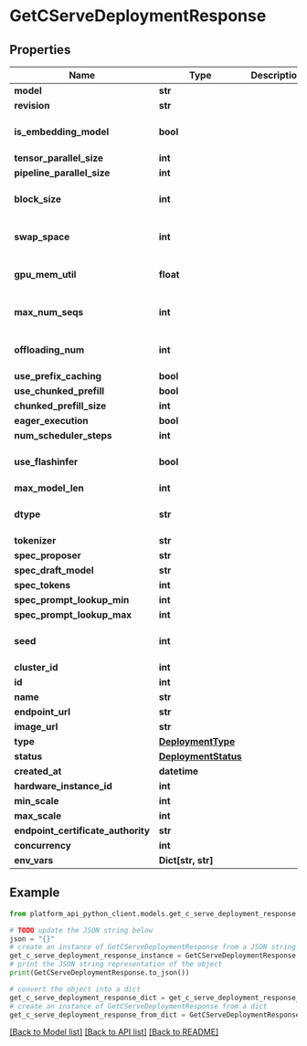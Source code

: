 # GetCServeDeploymentResponse


## Properties

Name | Type | Description | Notes
------------ | ------------- | ------------- | -------------
**model** | **str** |  | 
**revision** | **str** |  | [optional] 
**is_embedding_model** | **bool** |  | [optional] [default to False]
**tensor_parallel_size** | **int** |  | 
**pipeline_parallel_size** | **int** |  | 
**block_size** | **int** |  | [optional] [default to 32]
**swap_space** | **int** |  | [optional] [default to 0]
**gpu_mem_util** | **float** |  | [optional] [default to 0.95]
**max_num_seqs** | **int** |  | [optional] [default to 256]
**offloading_num** | **int** |  | [optional] [default to 0]
**use_prefix_caching** | **bool** |  | [optional] 
**use_chunked_prefill** | **bool** |  | [optional] 
**chunked_prefill_size** | **int** |  | [optional] 
**eager_execution** | **bool** |  | [optional] 
**num_scheduler_steps** | **int** |  | [optional] 
**use_flashinfer** | **bool** |  | [optional] [default to False]
**max_model_len** | **int** |  | [optional] 
**dtype** | **str** |  | [optional] [default to 'auto']
**tokenizer** | **str** |  | [optional] 
**spec_proposer** | **str** |  | [optional] 
**spec_draft_model** | **str** |  | [optional] 
**spec_tokens** | **int** |  | [optional] 
**spec_prompt_lookup_min** | **int** |  | [optional] 
**spec_prompt_lookup_max** | **int** |  | [optional] 
**seed** | **int** |  | [optional] [default to 0]
**cluster_id** | **int** |  | 
**id** | **int** |  | 
**name** | **str** |  | 
**endpoint_url** | **str** |  | 
**image_url** | **str** |  | [optional] 
**type** | [**DeploymentType**](DeploymentType.md) |  | 
**status** | [**DeploymentStatus**](DeploymentStatus.md) |  | 
**created_at** | **datetime** |  | 
**hardware_instance_id** | **int** |  | 
**min_scale** | **int** |  | 
**max_scale** | **int** |  | 
**endpoint_certificate_authority** | **str** |  | [optional] 
**concurrency** | **int** |  | [optional] 
**env_vars** | **Dict[str, str]** |  | [optional] 

## Example

```python
from platform_api_python_client.models.get_c_serve_deployment_response import GetCServeDeploymentResponse

# TODO update the JSON string below
json = "{}"
# create an instance of GetCServeDeploymentResponse from a JSON string
get_c_serve_deployment_response_instance = GetCServeDeploymentResponse.from_json(json)
# print the JSON string representation of the object
print(GetCServeDeploymentResponse.to_json())

# convert the object into a dict
get_c_serve_deployment_response_dict = get_c_serve_deployment_response_instance.to_dict()
# create an instance of GetCServeDeploymentResponse from a dict
get_c_serve_deployment_response_from_dict = GetCServeDeploymentResponse.from_dict(get_c_serve_deployment_response_dict)
```
[[Back to Model list]](../README.md#documentation-for-models) [[Back to API list]](../README.md#documentation-for-api-endpoints) [[Back to README]](../README.md)


